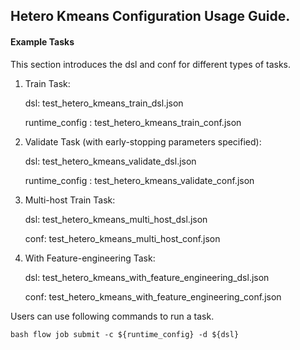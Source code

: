 ## Hetero Kmeans Configuration Usage Guide.

#### Example Tasks

This section introduces the dsl and conf for different types of tasks.

1. Train Task:

    dsl: test_hetero_kmeans_train_dsl.json

    runtime_config : test_hetero_kmeans_train_conf.json

2. Validate Task (with early-stopping parameters specified):

    dsl: test_hetero_kmeans_validate_dsl.json

    runtime_config : test_hetero_kmeans_validate_conf.json

3. Multi-host Train Task:

    dsl: test_hetero_kmeans_multi_host_dsl.json

    conf: test_hetero_kmeans_multi_host_conf.json

4. With Feature-engineering Task:

    dsl: test_hetero_kmeans_with_feature_engineering_dsl.json

    conf: test_hetero_kmeans_with_feature_engineering_conf.json



Users can use following commands to run a task.

    bash flow job submit -c ${runtime_config} -d ${dsl}
